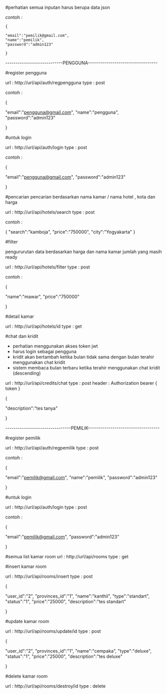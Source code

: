 
#perhatian semua inputan harus berupa data json

contoh :

									
	{								
									
	"email":"pemilik@gmail.com",	
	"name":"pemilik",				
	"password":"admin123"					
									
	}								
									
									


----------------------------PENGGUNA----------------------------------


#register pengguna

url : http://url/api/auth/regpengguna
type : post

contoh :

{

"email":"pengguna@gmail.com",
"name":"pengguna",
"password":"admin123"

}


#untuk login

url : http://url/api/auth/login
type : post


contoh :

{

"email":"pengguna@gmail.com",
"password":"admin123"

}


#pencarian 
pencarian berdasarkan nama kamar / nama hotel , kota dan harga

url : http://url/api/hotels/search
type : post

contoh :

{
"search":"kamboja",
"price":"750000",
"city":"Yogyakarta"
}

#filter

pengururutan data berdasarkan harga dan nama kamar jumlah yang masih ready 

url : http://url/api/hotels/filter
type : post

contoh :

{

"name":"mawar",
"price":"750000"

}

#detail kamar

url : http://url/api/hotels/id
type : get



#chat dan kridit

- perhatian menggunakan akses token jwt
- harus login sebagai pengguna
- kridit akan bertambah ketika bulan tidak sama dengan
  bulan terahir menggunakan chat kridit 
- sistem membaca bulan terbaru ketika terahir menggunakan chat kridit (descending)

url : http://url/api/credits/chat
type : post
header : Authorization bearer { token }

{

"description":"tes tanya"


}



--------------------------------PEMILIK-----------------------------------



#register pemilik

url : http://url/api/auth/regpemilik
type : post

contoh :

{

"email":"pemilik@gmail.com",
"name":"pemilik",
"password":"admin123"

}

#untuk login

url : http://url/api/auth/login
type : post


contoh :

{

"email":"pemilik@gmail.com",
"password":"admin123"

}

#semua list kamar room
url : http://url/api/rooms
type : get

#insert kamar room

url : http://url/api/rooms/insert
type : post

{

"user_id":"2",
"provinces_id":"1",
"name":"kanthil",
"type":"standart",
"status":"1",
"price":"25000",
"description":"tes standart"

}

#update kamar room

url : http://url/api/rooms/update/id
type : post

{

"user_id":"2",
"provinces_id":"1",
"name":"cempaka",
"type":"deluxe",
"status":"1",
"price":"25000",
"description":"tes deluxe"

}


#delete kamar room	

url : http://url/api/rooms/destroy/id
type : delete	


